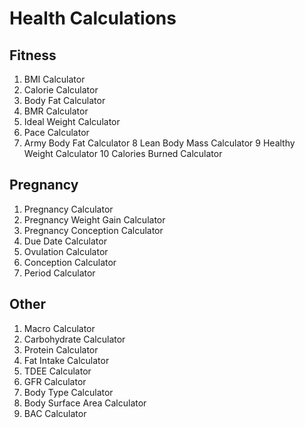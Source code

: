# Health Calculations

## Fitness
1. BMI Calculator
2. Calorie Calculator
3. Body Fat Calculator
4. BMR Calculator
5. Ideal Weight Calculator
6. Pace Calculator
7. Army Body Fat Calculator
8 Lean Body Mass Calculator
9 Healthy Weight Calculator
10 Calories Burned Calculator

## Pregnancy
1. Pregnancy Calculator
2. Pregnancy Weight Gain Calculator
3. Pregnancy Conception Calculator
4. Due Date Calculator
5. Ovulation Calculator
6. Conception Calculator
7. Period Calculator

## Other
1. Macro Calculator
2. Carbohydrate Calculator
3. Protein Calculator
4. Fat Intake Calculator
5. TDEE Calculator
6. GFR Calculator
7. Body Type Calculator
8. Body Surface Area Calculator
9. BAC Calculator
